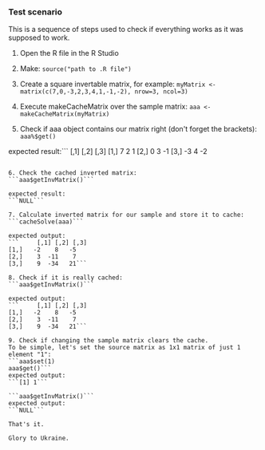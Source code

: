 ### Test scenario

This is a sequence of steps used to check if everything works as it was supposed to work.

1. Open the R file in the R Studio
2. Make:
```source("path to .R file")```

3. Create a square invertable matrix, for example:
```myMatrix <- matrix(c(7,0,-3,2,3,4,1,-1,-2), nrow=3, ncol=3)```

4. Execute makeCacheMatrix over the sample matrix:
```aaa <- makeCacheMatrix(myMatrix)```

5. Check if aaa object contains our matrix right (don't forget the brackets):
```aaa%$get()```

expected result:```
     [,1] [,2] [,3]
[1,]    7    2    1
[2,]    0    3   -1
[3,]   -3    4   -2
```

6. Check the cached inverted matrix:
```aaa$getInvMatrix()```

expected result:
```NULL```

7. Calculate inverted matrix for our sample and store it to cache:
```cacheSolve(aaa)```

expected output:
```     [,1] [,2] [,3]
[1,]   -2    8   -5
[2,]    3  -11    7
[3,]    9  -34   21```

8. Check if it is really cached:
```aaa$getInvMatrix()```

expected output:
```     [,1] [,2] [,3]
[1,]   -2    8   -5
[2,]    3  -11    7
[3,]    9  -34   21```

9. Check if changing the sample matrix clears the cache.
To be simple, let's set the source matrix as 1x1 matrix of just 1 element "1":
```aaa$set(1)
aaa$get()```
expected output:
```[1] 1```

```aaa$getInvMatrix()```
expected output:
```NULL```

That's it.

Glory to Ukraine.

